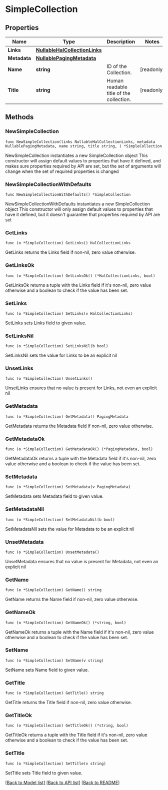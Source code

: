 <!--
Copyright (C) 2020-2022 Arm Limited or its affiliates and Contributors. All rights reserved.
SPDX-License-Identifier: Apache-2.0
-->
# SimpleCollection

## Properties

Name | Type | Description | Notes
------------ | ------------- | ------------- | -------------
**Links** | [**NullableHalCollectionLinks**](HalCollectionLinks.md) |  | 
**Metadata** | [**NullablePagingMetadata**](PagingMetadata.md) |  | 
**Name** | **string** | ID of the Collection. | [readonly] 
**Title** | **string** | Human readable title of the collection. | [readonly] 

## Methods

### NewSimpleCollection

`func NewSimpleCollection(links NullableHalCollectionLinks, metadata NullablePagingMetadata, name string, title string, ) *SimpleCollection`

NewSimpleCollection instantiates a new SimpleCollection object
This constructor will assign default values to properties that have it defined,
and makes sure properties required by API are set, but the set of arguments
will change when the set of required properties is changed

### NewSimpleCollectionWithDefaults

`func NewSimpleCollectionWithDefaults() *SimpleCollection`

NewSimpleCollectionWithDefaults instantiates a new SimpleCollection object
This constructor will only assign default values to properties that have it defined,
but it doesn't guarantee that properties required by API are set

### GetLinks

`func (o *SimpleCollection) GetLinks() HalCollectionLinks`

GetLinks returns the Links field if non-nil, zero value otherwise.

### GetLinksOk

`func (o *SimpleCollection) GetLinksOk() (*HalCollectionLinks, bool)`

GetLinksOk returns a tuple with the Links field if it's non-nil, zero value otherwise
and a boolean to check if the value has been set.

### SetLinks

`func (o *SimpleCollection) SetLinks(v HalCollectionLinks)`

SetLinks sets Links field to given value.


### SetLinksNil

`func (o *SimpleCollection) SetLinksNil(b bool)`

 SetLinksNil sets the value for Links to be an explicit nil

### UnsetLinks
`func (o *SimpleCollection) UnsetLinks()`

UnsetLinks ensures that no value is present for Links, not even an explicit nil
### GetMetadata

`func (o *SimpleCollection) GetMetadata() PagingMetadata`

GetMetadata returns the Metadata field if non-nil, zero value otherwise.

### GetMetadataOk

`func (o *SimpleCollection) GetMetadataOk() (*PagingMetadata, bool)`

GetMetadataOk returns a tuple with the Metadata field if it's non-nil, zero value otherwise
and a boolean to check if the value has been set.

### SetMetadata

`func (o *SimpleCollection) SetMetadata(v PagingMetadata)`

SetMetadata sets Metadata field to given value.


### SetMetadataNil

`func (o *SimpleCollection) SetMetadataNil(b bool)`

 SetMetadataNil sets the value for Metadata to be an explicit nil

### UnsetMetadata
`func (o *SimpleCollection) UnsetMetadata()`

UnsetMetadata ensures that no value is present for Metadata, not even an explicit nil
### GetName

`func (o *SimpleCollection) GetName() string`

GetName returns the Name field if non-nil, zero value otherwise.

### GetNameOk

`func (o *SimpleCollection) GetNameOk() (*string, bool)`

GetNameOk returns a tuple with the Name field if it's non-nil, zero value otherwise
and a boolean to check if the value has been set.

### SetName

`func (o *SimpleCollection) SetName(v string)`

SetName sets Name field to given value.


### GetTitle

`func (o *SimpleCollection) GetTitle() string`

GetTitle returns the Title field if non-nil, zero value otherwise.

### GetTitleOk

`func (o *SimpleCollection) GetTitleOk() (*string, bool)`

GetTitleOk returns a tuple with the Title field if it's non-nil, zero value otherwise
and a boolean to check if the value has been set.

### SetTitle

`func (o *SimpleCollection) SetTitle(v string)`

SetTitle sets Title field to given value.



[[Back to Model list]](../README.md#documentation-for-models) [[Back to API list]](../README.md#documentation-for-api-endpoints) [[Back to README]](../README.md)


